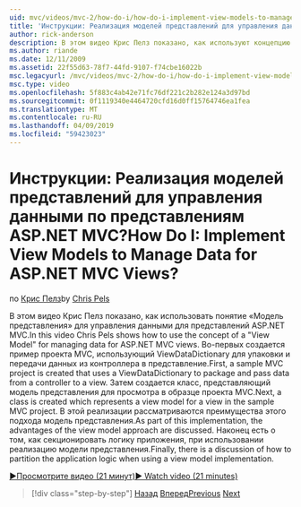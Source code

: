 ```yaml
---
uid: mvc/videos/mvc-2/how-do-i/how-do-i-implement-view-models-to-manage-data-for-aspnet-mvc-views
title: 'Инструкции: Реализация моделей представлений для управления данными по представлениям ASP.NET MVC? | Документы Майкрософт'
author: rick-anderson
description: В этом видео Крис Пелз показано, как используют концепцию &quot;модель представления&quot; для управления данными для представлений ASP.NET MVC. Во-первых пример проекта MVC является соз...
ms.author: riande
ms.date: 12/11/2009
ms.assetid: 22f55d63-78f7-44fd-9107-f74cbe16022b
msc.legacyurl: /mvc/videos/mvc-2/how-do-i/how-do-i-implement-view-models-to-manage-data-for-aspnet-mvc-views
msc.type: video
ms.openlocfilehash: 5f883c4ab42e71fc76df221c2b282e124a3d97bd
ms.sourcegitcommit: 0f1119340e4464720cfd16d0ff15764746ea1fea
ms.translationtype: MT
ms.contentlocale: ru-RU
ms.lasthandoff: 04/09/2019
ms.locfileid: "59423023"
---
```

# <a name="how-do-i-implement-view--models-to-manage-data-for-aspnet-mvc-views"></a><span data-ttu-id="1d831-105">Инструкции: Реализация моделей представлений для управления данными по представлениям ASP.NET MVC?</span><span class="sxs-lookup"><span data-stu-id="1d831-105">How Do I: Implement View  Models to Manage Data for ASP.NET MVC Views?</span></span>

<span data-ttu-id="1d831-106">по [Крис Пелз](https://twitter.com/chrispels)</span><span class="sxs-lookup"><span data-stu-id="1d831-106">by [Chris Pels](https://twitter.com/chrispels)</span></span>

<span data-ttu-id="1d831-107">В этом видео Крис Пелз показано, как использовать понятие «Модель представления» для управления данными для представлений ASP.NET MVC.</span><span class="sxs-lookup"><span data-stu-id="1d831-107">In this video Chris Pels shows how to use the concept of a "View Model" for managing data for ASP.NET MVC views.</span></span> <span data-ttu-id="1d831-108">Во-первых создается пример проекта MVC, использующий ViewDataDictionary для упаковки и передачи данных из контроллера в представление.</span><span class="sxs-lookup"><span data-stu-id="1d831-108">First, a sample MVC project is created that uses a ViewDataDictionary to package and pass data from a controller to a view.</span></span> <span data-ttu-id="1d831-109">Затем создается класс, представляющий модель представления для просмотра в образце проекта MVC.</span><span class="sxs-lookup"><span data-stu-id="1d831-109">Next, a class is created which represents a view model for a view in the sample MVC project.</span></span> <span data-ttu-id="1d831-110">В этой реализации рассматриваются преимущества этого подхода модель представления.</span><span class="sxs-lookup"><span data-stu-id="1d831-110">As part of this implementation, the advantages of the view model approach are discussed.</span></span> <span data-ttu-id="1d831-111">Наконец есть о том, как секционировать логику приложения, при использовании реализацию модели представления.</span><span class="sxs-lookup"><span data-stu-id="1d831-111">Finally, there is a discussion of how to partition the application logic when using a view model implementation.</span></span>

[<span data-ttu-id="1d831-112">&#9654;Просмотрите видео (21 минут)</span><span class="sxs-lookup"><span data-stu-id="1d831-112">&#9654; Watch video (21 minutes)</span></span>](https://channel9.msdn.com/Blogs/ASP-NET-Site-Videos/how-do-i-implement-view-models-to-manage-data-for-aspnet-mvc-views)

> [!div class="step-by-step"]
> <span data-ttu-id="1d831-113">[Назад](how-do-i-work-with-data-in-aspnet-mvc-partial-views.md)
> [Вперед](how-do-i-create-a-custom-html-helper-for-an-mvc-application.md)</span><span class="sxs-lookup"><span data-stu-id="1d831-113">[Previous](how-do-i-work-with-data-in-aspnet-mvc-partial-views.md)
[Next](how-do-i-create-a-custom-html-helper-for-an-mvc-application.md)</span></span>
